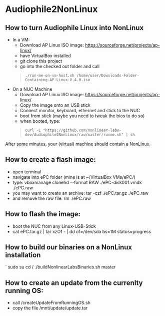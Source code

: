 # Audiophile2NonLinux
## How to turn Audiophile Linux into NonLinux
* In a VM:
  * Download AP Linux ISO image: https://sourceforge.net/projects/ap-linux/
  * have VirtualBox installed
  * git clone this project
  * go into the checked out folder and call 
  > `./run-me-on-vm-host.sh /home/user/Downloads-Folder-Containing-AP-Linux-V.4.0.iso`
* On a NUC Machine
  * Download AP Linux ISO image: https://sourceforge.net/projects/ap-linux/
  * Copy the image onto an USB stick
  * Connect monitor, keyboard, ethernet and stick to the NUC
  * boot from stick (maybe you need to tweak the bios to do so)
  * when booted, type: 
  > `curl -L "https://github.com/nonlinear-labs-dev/Audiophile2NonLinux/raw/master/runme.sh" | sh`
  
After some minutes, your (virtual) machine should contain a NonLinux.

## How to create a flash image:
* open terminal
* navigate into ePC folder (mine is at ~/VirtualBox VMs/ePC/)
* type: vboxmanage clonehd --format RAW ./ePC-disk001.vmdk ./ePC.raw
* you may want to create an archive: tar -czf ./ePC.tar.gz ./ePC.raw
* and remove the raw file: rm ./ePC.raw

## How to flash the image:
* boot the NUC from any Linux-USB-Stick
* cat ePC.tar.gz | tar xzOf - | dd of=/dev/sda bs=1M status=progress

## How to build our binaries on a NonLinux installation
`
sudo su
cd /
./buildNonlinearLabsBinaries.sh master


## How to create an update from the currenlty running OS:
- call /createUpdateFromRunningOS.sh
- copy the file /mnt/update/update.tar
